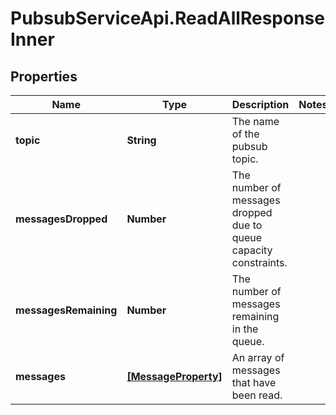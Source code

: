 # PubsubServiceApi.ReadAllResponseInner

## Properties

Name | Type | Description | Notes
------------ | ------------- | ------------- | -------------
**topic** | **String** | The name of the pubsub topic. | 
**messagesDropped** | **Number** | The number of messages dropped due to queue capacity constraints. | 
**messagesRemaining** | **Number** | The number of messages remaining in the queue. | 
**messages** | [**[MessageProperty]**](MessageProperty.md) | An array of messages that have been read. | 


